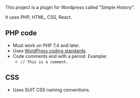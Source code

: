 This project is a plugin for Wordpress called "Simple History".

It uses PHP, HTML, CSS, React.

## PHP code

-   Must work on PHP 7.4 and later.
-   Uses [WordPress coding standards](https://github.com/WordPress/WordPress-Coding-Standards).
-   Code comments end with a period. Example:
    -   `// This is a comment.`

## CSS

-   Uses SUIT CSS naming conventions.
